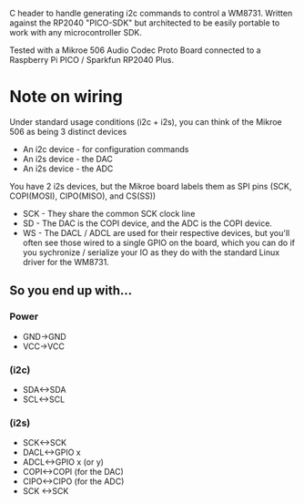C header to handle generating i2c commands to control a WM8731. Written against the RP2040 "PICO-SDK" but architected to be easily portable to work with any microcontroller SDK.

Tested with a Mikroe 506 Audio Codec Proto Board connected to a Raspberry Pi PICO / Sparkfun RP2040 Plus.

# Note on wiring

Under standard usage conditions (i2c + i2s), you can think of the Mikroe 506 as being 3 distinct devices
* An i2c device - for configuration commands
* An i2s device - the DAC
* An i2s device - the ADC
 
You have 2 i2s devices, but the Mikroe board labels them as SPI pins (SCK, COPI(MOSI), CIPO(MISO), and CS(SS))

* SCK - They share the common SCK clock line
* SD - The DAC is the COPI device, and the ADC is the COPI device.
* WS - The DACL / ADCL are used for their respective devices, but you'll often see those wired to a single GPIO on the board, which you can do if you sychronize / serialize your IO as they do with the standard Linux driver for the WM8731.

## So you end up with...

### Power
* GND->GND
* VCC->VCC

### (i2c)
* SDA<->SDA
* SCL<->SCL

### (i2s)
* SCK<->SCK
* DACL<->GPIO x
* ADCL<->GPIO x (or y)
* COPI<->COPI (for the DAC)
* CIPO<->CIPO (for the ADC)
* SCK <->SCK  
